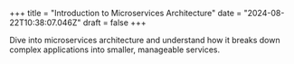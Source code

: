 +++
title = "Introduction to Microservices Architecture"
date = "2024-08-22T10:38:07.046Z"
draft = false
+++

  Dive into microservices architecture and understand how it breaks down complex applications into smaller, manageable services.
        
